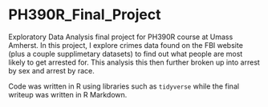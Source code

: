 # PH390R_Final_Project

Exploratory Data Analysis final project for PH390R course at Umass Amherst. In this project, I explore crimes data found on the FBI website (plus a couple supplimetary datasets) to find out what people are most likely to get arrested for. This analysis this then further broken up into arrest by sex and arrest by race. 

Code was written in R using libraries such as `tidyverse` while the final writeup was written in R Markdown. 
